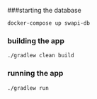 ###starting the database

    docker-compose up swapi-db
    
 ### building the app
 
    ./gradlew clean build
    
### running the app

    ./gradlew run
